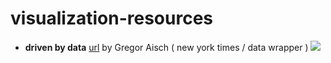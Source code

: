 # visualization-resources

* **driven by data** [url](https://driven-by-data.net/) by Gregor Aisch ( new york times / data wrapper )
![](https://cdn.nlark.com/lark/0/2018/jpeg/101986/1533723386333-eaf1fc8d-31cd-4952-9be7-6824b81e1c0d.jpeg?raw=true)
